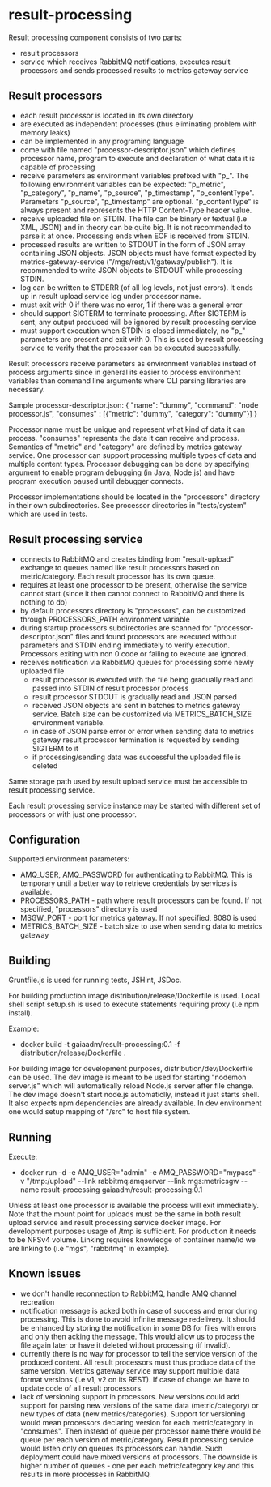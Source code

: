 # result-processing

Result processing component consists of two parts:
- result processors
- service which receives RabbitMQ notifications, executes result processors and sends processed results to metrics gateway service

## Result processors

- each result processor is located in its own directory
- are executed as independent processes (thus eliminating problem with memory leaks)
- can be implemented in any programing language
- come with file named "processor-descriptor.json" which defines processor name, program to execute and declaration of what data it is capable of processing
- receive parameters as environment variables prefixed with "p_". The following environment variables can be expected: "p_metric", "p_category", "p_name", "p_source", "p_timestamp", "p_contentType". Parameters "p_source", "p_timestamp" are optional. "p_contentType" is always present and represents the HTTP Content-Type header value.
- receive uploaded file on STDIN. The file can be binary or textual (i.e XML, JSON) and in theory can be quite big. It is not recommended to parse it at once. Processing ends when EOF is received from STDIN.
- processed results are written to STDOUT in the form of JSON array containing JSON objects. JSON objects must have format expected by metrics-gateway-service ("/mgs/rest/v1/gateway/publish"). It is recommended to write JSON objects to STDOUT while processing STDIN.
- log can be written to STDERR (of all log levels, not just errors). It ends up in result upload service log under processor name.
- must exit with 0 if there was no error, 1 if there was a general error
- should support SIGTERM to terminate processing. After SIGTERM is sent, any output produced will be ignored by result processing service
- must support execution when STDIN is closed immediately, no "p_" parameters are present and exit with 0. This is used by result processing service to verify that the processor can be executed successfully.

Result processors receive parameters as environment variables instead of process arguments since in general its easier to process environment variables than command line arguments where CLI parsing libraries are necessary.

Sample processor-descriptor.json:
{
  "name": "dummy",
  "command": "node processor.js",
  "consumes" : [{"metric": "dummy", "category": "dummy"}]
}

Processor name must be unique and represent what kind of data it can process. "consumes" represents the data it can receive and process. Semantics of "metric" and "category" are defined by metrics gateway service. One processor can support processing multiple types of data and multiple content types. Processor debugging can be done by specifying argument to enable program debugging (in Java, Node.js) and have program execution paused until debugger connects.

Processor implementations should be located in the "processors" directory in their own subdirectories. See processor directories in "tests/system" which are used in tests.

## Result processing service

- connects to RabbitMQ and creates binding from "result-upload" exchange to queues named like result processors based on metric/category. Each result processor has its own queue.
- requires at least one processor to be present, otherwise the service cannot start (since it then cannot connect to RabbitMQ and there is nothing to do)
- by default processors directory is "processors", can be customized through PROCESSORS_PATH environment variable
- during startup processors subdirectories are scanned for "processor-descriptor.json" files and found processors are executed without parameters and STDIN ending immediately to verify execution. Processors exiting with non 0 code or failing to execute are ignored.
- receives notification via RabbitMQ queues for processing some newly uploaded file
  - result processor is executed with the file being gradually read and passed into STDIN of result processor process
  - result processor STDOUT is gradually read and JSON parsed
  - received JSON objects are sent in batches to metrics gateway service. Batch size can be customized via METRICS_BATCH_SIZE environment variable.
  - in case of JSON parse error or error when sending data to metrics gateway result processor termination is requested by sending SIGTERM to it
  - if processing/sending data was successful the uploaded file is deleted

Same storage path used by result upload service must be accessible to result processing service.

Each result processing service instance may be started with different set of processors or with just one processor.

## Configuration

Supported environment parameters:
- AMQ_USER, AMQ_PASSWORD for authenticating to RabbitMQ. This is temporary until a better way to retrieve credentials by services is available.
- PROCESSORS_PATH - path where result processors can be found. If not specified, "processors" directory is used
- MSGW_PORT - port for metrics gateway. If not specified, 8080 is used
- METRICS_BATCH_SIZE - batch size to use when sending data to metrics gateway

## Building

Gruntfile.js is used for running tests, JSHint, JSDoc.

For building production image distribution/release/Dockerfile is used. Local shell script setup.sh is used to execute statements requiring proxy (i.e npm install).

Example:
- docker build -t gaiaadm/result-processing:0.1 -f distribution/release/Dockerfile .

For building image for development purposes, distribution/dev/Dockerfile can be used. The dev image is meant to be used for starting "nodemon server.js" which will automatically reload Node.js server after file change. The dev image doesn't start node.js automaticlly, instead it just starts shell. It also expects npm dependencies are already available. In dev environment one would setup mapping of "/src" to host file system.

## Running

Execute:
- docker run -d -e AMQ_USER="admin" -e AMQ_PASSWORD="mypass" -v "/tmp:/upload" --link rabbitmq:amqserver --link mgs:metricsgw --name result-processing gaiaadm/result-processing:0.1

Unless at least one processor is available the process will exit immediately. Note that the mount point for uploads must be the same in both result upload service and result processing service docker image. For development purposes usage of /tmp is sufficient. For production it needs to be NFSv4 volume. Linking requires knowledge of container name/id we are linking to (i.e "mgs", "rabbitmq" in example).

## Known issues

- we don't handle reconnection to RabbitMQ, handle AMQ channel recreation
- notification message is acked both in case of success and error during processing. This is done to avoid infinite message redelivery. It should be enhanced by storing the notification in some DB for files with errors and only then acking the message. This would allow us to process the file again later or have it deleted without processing (if invalid).
- currently there is no way for processor to tell the service version of the produced content. All result processors must thus produce data of the same version. Metrics gateway service may support multiple data format versions (i.e v1, v2 on its REST). If case of change we have to update code of all result processors.
- lack of versioning support in processors. New versions could add support for parsing new versions of the same data (metric/category) or new types of data (new metrics/categories). Support for versioning would mean processors declaring version for each metric/category in "consumes". Then instead of queue per processor name there would be queue per each version of metric/category. Result processing service would listen only on queues its processors can handle. Such deployment could have mixed versions of processors. The downside is higher number of queues - one per each metric/category key and this results in more processes in RabbitMQ.
